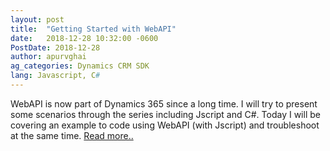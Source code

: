 ```yaml
---
layout: post
title:  "Getting Started with WebAPI"
date:   2018-12-28 10:32:00 -0600
PostDate: 2018-12-28
author: apurvghai
ag_categories: Dynamics CRM SDK
lang: Javascript, C#
---
```


WebAPI is now part of Dynamics 365 since a long time. I will try to present some scenarios through the series including Jscript and C#. Today I will be covering an example to code using WebAPI (with Jscript) and troubleshoot at the same time. [Read more..](https://community.dynamics.com/crm/b/dynamicscrmsupportblog/archive/2016/11/06/getting-started-with-web-api-tips-tricks-to-troubleshoot-your-code)